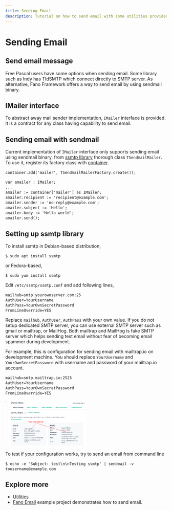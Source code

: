 ```yaml
---
title: Sending Email
description: Tutorial on how to send email with some utilities provided by Fano Framework
---
```


<h1 class="major">Sending Email</h1>

## Send email message

Free Pascal users have some options when sending email. Some library such as Indy has TIdSMTP which connect directly to SMTP server.
As alternative, Fano Framework offers a way to send email by using sendmail binary.

## IMailer interface

To abstract away mail sender implementation, `IMailer` interface is provided. It is a contract for any class having capability to send email.

## Sending email with sendmail

Current implementation of `IMailer` interface only supports sending email using sendmail binary, from [ssmtp library](https://linux.die.net/man/8/ssmtp) thorough class `TSendmailMailer`. To use it, register its factory class with [container](/dependency-container).

```
container.add('mailer', TSendmailMailerFactory.create());
```

```
var amailer : IMailer;
...
amailer := container['mailer'] as IMailer;
amailer.recipient := 'recipient@example.com';
amailer.sender := 'no-reply@example.com';
amailer.subject := 'Hello';
amailer.body := 'Hello world';
amailer.send();
```

## Setting up ssmtp library

To install ssmtp in Debian-based distribution,

```
$ sudo apt install ssmtp
```
or Fedora-based,

```
$ sudo yum install ssmtp
```

Edit `/etc/ssmtp/ssmtp.conf` and add following lines,

```
mailhub=smtp.yourownserver.com:25
AuthUser=YourUsername
AuthPass=YourOwnSecretPassword
FromLineOverride=YES
```

Replace `mailhub`, `AuthUser`, `AuthPass` with your own value. If you do not setup dedicated SMTP server, you can use external SMTP server such as gmail or mailtrap, or MailHog. Both mailtrap and MailHog is fake SMTP server which helps sending test email without fear of becoming email spammer during development.

For example, this is configuration for sending email with mailtrap.io on development machine. You should replace `YourUsername` and `YourOwnSecretPassword` with username and password of your mailtrap.io account.

```
mailhub=smtp.mailtrap.io:2525
AuthUser=YourUsername
AuthPass=YourOwnSecretPassword
FromLineOverride=YES
```
<a href="/assets/images/mailtrap.io.png">
<img src="/assets/images/mailtrap.io.png" alt="Mailtrap.io credential" width="50%">
</a>

To test if your configuration works, try to send an email from command line

```
$ echo -e 'Subject: test\n\nTesting ssmtp' | sendmail -v tousername@example.com
```

## Explore more

- [Utilities](/utilities)
- [Fano Email](https://github.com/fanoframework/fano-email) example project demonstrates how to send email.
